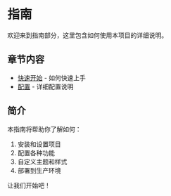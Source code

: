 # 指南

欢迎来到指南部分，这里包含如何使用本项目的详细说明。

## 章节内容

- [快速开始](./getting-started.md) - 如何快速上手
- [配置](./configuration.md) - 详细配置说明

## 简介

本指南将帮助你了解如何：

1. 安装和设置项目
2. 配置各种功能
3. 自定义主题和样式
4. 部署到生产环境

让我们开始吧！